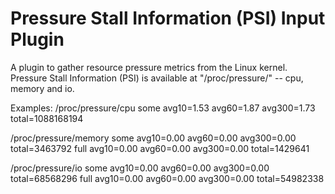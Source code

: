 # Pressure Stall Information (PSI) Input Plugin

A plugin to gather resource pressure metrics from the Linux kernel.
Pressure Stall Information (PSI) is available at
"/proc/pressure/" -- cpu, memory and io.

Examples:
/proc/pressure/cpu
some avg10=1.53 avg60=1.87 avg300=1.73 total=1088168194

/proc/pressure/memory
some avg10=0.00 avg60=0.00 avg300=0.00 total=3463792
full avg10=0.00 avg60=0.00 avg300=0.00 total=1429641

/proc/pressure/io
some avg10=0.00 avg60=0.00 avg300=0.00 total=68568296
full avg10=0.00 avg60=0.00 avg300=0.00 total=54982338
